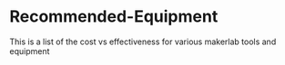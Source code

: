 # Recommended-Equipment
This is a list of the cost vs effectiveness for various makerlab tools and equipment
